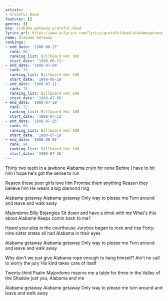 ```yaml
---
artists:
- Grateful Dead
features: []
genres: []
key: alabama-getaway-grateful-dead
lyrics_url: https://www.azlyrics.com/lyrics/gratefuldead/alabamagetaway.html
name: Alabama Getaway
rankings:
- end_date: '1980-06-27'
  rank: 86
  ranking_list: Billboard Hot 100
  start_date: '1980-06-21'
- end_date: '1980-07-04'
  rank: 76
  ranking_list: Billboard Hot 100
  start_date: '1980-06-28'
- end_date: '1980-07-11'
  rank: 76
  ranking_list: Billboard Hot 100
  start_date: '1980-07-05'
- end_date: '1980-07-18'
  rank: 72
  ranking_list: Billboard Hot 100
  start_date: '1980-07-12'
- end_date: '1980-07-25'
  rank: 68
  ranking_list: Billboard Hot 100
  start_date: '1980-07-19'
- end_date: '1980-08-01'
  rank: 94
  ranking_list: Billboard Hot 100
  start_date: '1980-07-26'
---
```


Thirty two teeth in a jawbone
Alabama cryin for none
Before I have to hit him
I hope he's got the sense to run

Reason those poor girls love him
Promise them anything
Reason they believe him
He wears a big diamond ring

Alabama getaway
Alabama getaway
Only way to please me
Turn around and leave
and walk away

Majordomo Billy Bojangles
Sit down and have a drink with me
What's this about Alabame
Keeps comin back to me?

Heard your plea in the courthouse
Jurybox began to rock and rise
Forty-nine sister states all had
Alabama in their eyes

Alabama getaway
Alabama getaway
Only way to please me
Turn around and leave
and walk away

Why don't we just give Alabama
rope enough to hang himself?
Ain't no call to worry the jury
His kind takes care of itself

Twenty-third Psalm Majordomo
reserve me a table for three
in the Valley of the Shadow
just you, Alabama and me

Alabama getaway
Alabama getaway
Only way to please me
turn around and leave
and walk away




